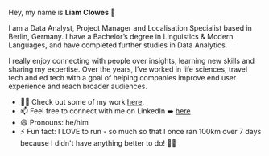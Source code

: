 Hey, my name is **Liam Clowes** 👋

I am a Data Analyst, Project Manager and Localisation Specialist based in Berlin, Germany. I have a Bachelor’s degree in Linguistics & Modern Languages, and have completed further studies in Data Analytics.

I really enjoy connecting with people over insights, learning new skills and sharing my expertise. Over the years, I’ve worked in life sciences, travel tech and ed tech with a goal of helping companies improve end user experience and reach broader audiences.
- 👨‍🎨 Check out some of my work [here](https://liam-clowes.github.io/portfolio/).
- 📫 Feel free to connect with me on LinkedIn ➡️ [here](https://www.linkedin.com/in/liam-david-clowes/)
- 😄 Pronouns: he/him
- ⚡ Fun fact: I LOVE to run - so much so that I once ran 100km over 7 days because I didn't have anything better to do! 🏃‍♂️

<!---
liam-clowes/liam-clowes is a ✨ special ✨ repository because its `README.md` (this file) appears on your GitHub profile.
You can click the Preview link to take a look at your changes.
--->
